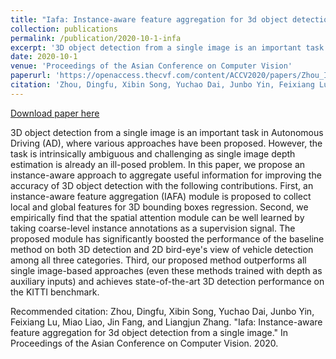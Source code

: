 ```yaml
---
title: "Iafa: Instance-aware feature aggregation for 3d object detection from a single image"
collection: publications
permalink: /publication/2020-10-1-infa
excerpt: '3D object detection from a single image is an important task in Autonomous Driving (AD), where various approaches have been proposed. However, the task is intrinsically ambiguous and challenging as single image depth estimation is already an ill-posed problem. In this paper, we propose an instance-aware approach to aggregate useful information for improving the accuracy of 3D object detection with the following contributions. First, an instance-aware feature aggregation (IAFA) module is proposed to collect local and global features for 3D bounding boxes regression. Second, we empirically find that the spatial attention module can be well learned by taking coarse-level instance annotations as a supervision signal. The proposed module has significantly boosted the performance of the baseline method on both 3D detection and 2D bird-eye&apos;s view of vehicle detection among all three categories. Third, our proposed method outperforms all single image-based approaches (even these methods trained with depth as auxiliary inputs) and achieves state-of-the-art 3D detection performance on the KITTI benchmark.'
date: 2020-10-1
venue: 'Proceedings of the Asian Conference on Computer Vision'
paperurl: 'https://openaccess.thecvf.com/content/ACCV2020/papers/Zhou_IAFA_Instance-Aware_Feature_Aggregation_for_3D_Object_Detection_from_a_ACCV_2020_paper.pdf'
citation: 'Zhou, Dingfu, Xibin Song, Yuchao Dai, Junbo Yin, Feixiang Lu, Miao Liao, Jin Fang, and Liangjun Zhang. &quot;Iafa: Instance-aware feature aggregation for 3d object detection from a single image.&quot; In Proceedings of the Asian Conference on Computer Vision. 2020.'
---
```


<a href='https://openaccess.thecvf.com/content/ACCV2020/papers/Zhou_IAFA_Instance-Aware_Feature_Aggregation_for_3D_Object_Detection_from_a_ACCV_2020_paper.pdf'>Download paper here</a>

3D object detection from a single image is an important task in Autonomous Driving (AD), where various approaches have been proposed. However, the task is intrinsically ambiguous and challenging as single image depth estimation is already an ill-posed problem. In this paper, we propose an instance-aware approach to aggregate useful information for improving the accuracy of 3D object detection with the following contributions. First, an instance-aware feature aggregation (IAFA) module is proposed to collect local and global features for 3D bounding boxes regression. Second, we empirically find that the spatial attention module can be well learned by taking coarse-level instance annotations as a supervision signal. The proposed module has significantly boosted the performance of the baseline method on both 3D detection and 2D bird-eye&apos;s view of vehicle detection among all three categories. Third, our proposed method outperforms all single image-based approaches (even these methods trained with depth as auxiliary inputs) and achieves state-of-the-art 3D detection performance on the KITTI benchmark.

Recommended citation: 
Zhou, Dingfu, Xibin Song, Yuchao Dai, Junbo Yin, Feixiang Lu, Miao Liao, Jin Fang, and Liangjun Zhang. "Iafa: Instance-aware feature aggregation for 3d object detection from a single image." In Proceedings of the Asian Conference on Computer Vision. 2020.